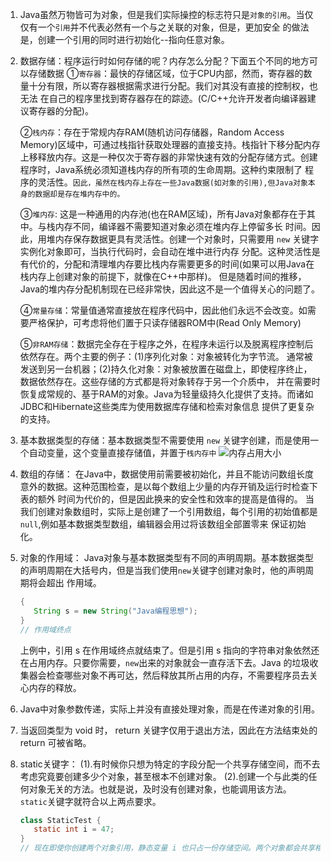 1. Java虽然万物皆可为对象，但是我们实际操控的标志符只是`对象的引用`。当仅仅有一个`引用`并不代表必然有一个与之关联的对象，但是，更加安全
的做法是，创建一个引用的同时进行初始化--指向任意对象。

2. 数据存储：程序运行时如何存储的呢？内存怎么分配？下面五个不同的地方可以存储数据
    ①`寄存器`：最快的存储区域，位于CPU内部，然而，寄存器的数量十分有限，所以寄存器根据需求进行分配。我们对其没有直接的控制权，也无法
    在自己的程序里找到寄存器存在的踪迹。(C/C++允许开发者向编译器建议寄存器的分配)。
    
    ②`栈内存`：存在于常规内存RAM(随机访问存储器，Random Access Memory)区域中，可通过栈指针获取处理器的直接支持。栈指针下移分配内存
    上移释放内存。这是一种仅次于寄存器的非常快速有效的分配存储方式。创建程序时，Java系统必须知道栈内存的所有项的生命周期。这种约束限制了
    程序的灵活性。`因此，虽然在栈内存上存在一些Java数据(如对象的引用),但Java对象本身的数据却是存在堆内存中的。`
    
    ③`堆内存`: 这是一种通用的内存池(也在RAM区域)，所有Java对象都存在于其中。与栈内存不同，编译器不需要知道对象必须在堆内存上停留多长
    时间。因此，用堆内存保存数据更具有灵活性。创建一个对象时，只需要用 `new` 关键字实例化对象即可，当执行代码时，会自动在堆中进行内存
    分配。这种灵活性是有代价的，分配和清理堆内存要比栈内存需要更多的时间(如果可以用Java在栈内存上创建对象的前提下，就像在C++中那样)。
    但是随着时间的推移，Java的堆内存分配机制现在已经非常快，因此这不是一个值得关心的问题了。
    
    ④`常量存储`：常量值通常直接放在程序代码中，因此他们永远不会改变。如需要严格保护，可考虑将他们置于只读存储器ROM中(Read Only Memory)
    
    ⑤`非RAM存储`：数据完全存在于程序之外，在程序未运行以及脱离程序控制后依然存在。两个主要的例子：(1)序列化对象：对象被转化为字节流。
    通常被发送到另一台机器；(2)持久化对象：对象被放置在磁盘上，即使程序终止，数据依然存在。这些存储的方式都是将对象转存于另一个介质中，
    并在需要时恢复成常规的、基于RAM的对象。Java为轻量级持久化提供了支持。而诸如JDBC和Hibernate这些类库为使用数据库存储和检索对象信息
    提供了更复杂的支持。

3. 基本数据类型的存储：基本数据类型不需要使用 `new` 关键字创建，而是使用一个自动变量，这个变量直接存储值，并置于`栈内存中`
    ![内存占用大小](https://yunqing-img.oss-cn-beijing.aliyuncs.com/hexo/article/202011/16-int-01.png)
    
4. 数组的存储：
    在Java中，数据使用前需要被初始化，并且不能访问数组长度意外的数据。这种范围检查，是以每个数组上少量的内存开销及运行时检查下表的额外
    时间为代价的，但是因此换来的安全性和效率的提高是值得的。
    当我们创建对象数组时，实际上是创建了一个引用数组，每个引用的初始值都是`null`,例如基本数据类型数组，编辑器会用过将该数组全部置零来
    保证初始化。

5. 对象的作用域：
    Java对象与基本数据类型有不同的声明周期。基本数据类型的声明周期在大括号内，但是当我们使用`new`关键字创建对象时，他的声明周期将会超出
    作用域。
    ```java
   {
       String s = new String("Java编程思想");
   }
   // 作用域终点
    ```
    上例中，引用 s 在作用域终点就结束了。但是引用 s 指向的字符串对象依然还在占用内存。只要你需要，`new`出来的对象就会一直存活下去。Java
    的垃圾收集器会检查哪些对象不再可达，然后释放其所占用的内存，不需要程序员去关心内存的释放。

6. Java中对象参数传递，实际上并没有直接处理对象，而是在传递对象的引用。

7. 当返回类型为 void 时， return 关键字仅用于退出方法，因此在方法结束处的 return 可被省略。

8. static关键字：
    (1).有时候你只想为特定的字段分配一个共享存储空间，而不去考虑究竟要创建多少个对象，甚至根本不创建对象。
    (2).创建一个与此类的任何对象无关的方法。也就是说，及时没有创建对象，也能调用该方法。
    `static`关键字就符合以上两点要求。
    ```java
    class StaticTest {
       static int i = 47;   
    }
    // 现在即使你创建两个对象引用，静态变量 i 也只占一份存储空间。两个对象都会共享相同的变量 i
    ```
   
